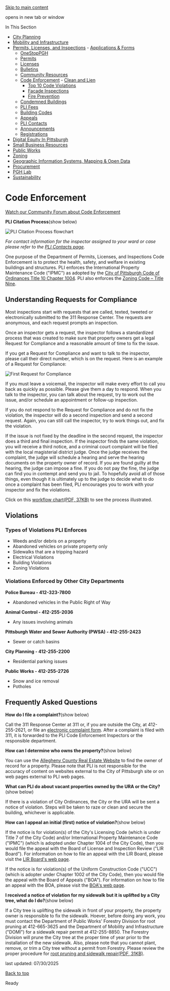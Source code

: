 [Skip to main content](https://www.pittsburghpa.gov/Business-Development/Permits-Licenses-and-Inspections/Code-Enforcement#main-content)

opens in new tab or window

In This Section

- [City Planning](https://www.pittsburghpa.gov/Business-Development/City-Planning)
- [Mobility and Infrastructure](https://www.pittsburghpa.gov/Business-Development/Mobility-and-Infrastructure)
- [Permits, Licenses, and Inspections](https://www.pittsburghpa.gov/Business-Development/Permits-Licenses-and-Inspections)  - [Applications & Forms](https://www.pittsburghpa.gov/Business-Development/Permits-Licenses-and-Inspections/Applications-Forms)
  - [OneStopPGH](https://www.pittsburghpa.gov/Business-Development/Permits-Licenses-and-Inspections/OneStopPGH)
  - [Permits](https://www.pittsburghpa.gov/Business-Development/Permits-Licenses-and-Inspections/Permits)
  - [Licenses](https://www.pittsburghpa.gov/Business-Development/Permits-Licenses-and-Inspections/Licenses)
  - [Bulletins](https://www.pittsburghpa.gov/Business-Development/Permits-Licenses-and-Inspections/PLI-Bulletins)
  - [Community Resources](https://www.pittsburghpa.gov/Business-Development/Permits-Licenses-and-Inspections/Community-Resources)
  - [Code Enforcement](https://www.pittsburghpa.gov/Business-Development/Permits-Licenses-and-Inspections/Code-Enforcement)    - [Clean and Lien](https://www.pittsburghpa.gov/Business-Development/Permits-Licenses-and-Inspections/Code-Enforcement/Clean-and-Lien)
    - [Top 10 Code Violations](https://www.pittsburghpa.gov/Business-Development/Permits-Licenses-and-Inspections/Code-Enforcement/Top-10-Code-Violations)
    - [Facade Inspections](https://www.pittsburghpa.gov/Business-Development/Permits-Licenses-and-Inspections/Code-Enforcement/Facade-Inspections)
    - [Fire Prevention](https://www.pittsburghpa.gov/Business-Development/Permits-Licenses-and-Inspections/Code-Enforcement/Fire-Prevention)
  - [Condemned Buildings](https://www.pittsburghpa.gov/Business-Development/Permits-Licenses-and-Inspections/Condemned-Buildings)
  - [PLI Fees](https://www.pittsburghpa.gov/Business-Development/Permits-Licenses-and-Inspections/Fees)
  - [Building Codes](https://www.pittsburghpa.gov/Business-Development/Permits-Licenses-and-Inspections/Building-Codes)
  - [Appeals](https://www.pittsburghpa.gov/Business-Development/Permits-Licenses-and-Inspections/Appeals)
  - [PLI Contacts](https://www.pittsburghpa.gov/Business-Development/Permits-Licenses-and-Inspections/Contacts)
  - [Announcements](https://www.pittsburghpa.gov/Business-Development/Permits-Licenses-and-Inspections/Announcements)
  - [Registrations](https://www.pittsburghpa.gov/Business-Development/Permits-Licenses-and-Inspections/Registrations)
- [Digital Equity In Pittsburgh](https://www.pittsburghpa.gov/Business-Development/Digital-Equity-In-Pittsburgh)
- [Small Business Resources](https://www.pittsburghpa.gov/Business-Development/Small-Business-Resources)
- [Public Works](https://www.pittsburghpa.gov/Business-Development/Public-Works)
- [Zoning](https://www.pittsburghpa.gov/Business-Development/Zoning)
- [Geographic Information Systems, Mapping & Open Data](https://www.pittsburghpa.gov/Business-Development/Geographic-Information-Systems-Mapping-Open-Data)
- [Procurement](https://www.pittsburghpa.gov/Business-Development/Procurement)
- [PGH Lab](https://www.pittsburghpa.gov/Business-Development/PGH-Lab)
- [Sustainability](https://www.pittsburghpa.gov/Business-Development/Sustainability)

# Code Enforcement

[Watch our Community Forum about Code Enforcement](https://www.youtube.com/watch?v=IHqUsBNyOBI&list=PL2L3ZTwe78kF1bTFqB5bwq0xLjwvV36F7&index=6)

**PLI Citation Process**(show below)

![PLI Citation Process flowchart](https://www.pittsburghpa.gov/files/assets/city/v/1/pli/images/7628_1.jpg)

_For contact information for the inspector assigned to your ward or case please refer to the [PLI Contacts page](https://www.pittsburghpa.gov/Business-Development/Permits-Licenses-and-Inspections/Contacts)._

One purpose of the Department of Permits, Licenses, and Inspections Code Enforcement is to protect the health, safety, and welfare in existing buildings and structures. PLI enforces the International Property Maintenance Code ("IPMC") as adopted by the [City of Pittsburgh Code of Ordinances Title 10 Chapter 1004](https://ecode360.com/45464567#45464567). PLI also enforces the [Zoning Code – Title Nine](https://ecode360.com/45474054#45474054).

## Understanding Requests for Compliance

Most inspections start with requests that are called, texted, tweeted or electronically submitted to the 311 Response Center. The requests are anonymous, and each request prompts an inspection.

Once an inspector gets a request, the inspector follows a standardized process that was created to make sure that property owners get a legal Request for Compliance and a reasonable amount of time to fix the issue.

If you get a Request for Compliance and want to talk to the inspector, please call their direct number, which is on the request. Here is an example of a Request for Compliance:

![First Request for Compliance](https://www.pittsburghpa.gov/files/assets/city/v/1/pli/documents/apps-amp-forms-checklists/request-for-compliance-image.png)

If you must leave a voicemail, the inspector will make every effort to call you back as quickly as possible. Please give them a day to respond. When you talk to the inspector, you can talk about the request, try to work out the issue, and/or schedule an appointment or follow-up inspection.

If you do not respond to the Request for Compliance and do not fix the violation, the inspector will do a second inspection and send a second request. Again, you can still call the inspector, try to work things out, and fix the violation.

If the issue is not fixed by the deadline in the second request, the inspector does a third and final inspection. If the inspector finds the same violation, you will receive a third notice, and a criminal court complaint will be filed with the local magisterial district judge. Once the judge receives the complaint, the judge will schedule a hearing and serve the hearing documents on the property owner of record. If you are found guilty at the hearing, the judge can impose a fine. If you do not pay the fine, the judge can find you in contempt and send you to jail. To hopefully avoid all of those things, even though it is ultimately up to the judge to decide what to do once a complaint has been filed, PLI encourages you to work with your inspector and fix the violations.

Click on this [workflow chart(PDF, 37KB)](https://www.pittsburghpa.gov/files/assets/city/v/1/pli/documents/pli_violation_process_diagram.pdf) to see the process illustrated.

## Violations

### Types of Violations PLI Enforces

- Weeds and/or debris on a property
- Abandoned vehicles on private property only
- Sidewalks that are a tripping hazard
- Electrical Violations
- Building Violations
- Zoning Violations

### Violations Enforced by Other City Departments

**Police Bureau - 412-323-7800**

- Abandoned vehicles in the Public Right of Way

**Animal Control - 412-255-2036**

- Any issues involving animals

**Pittsburgh Water and Sewer Authority (PWSA) - 412-255-2423**

- Sewer or catch basins

**City Planning - 412-255-2200**

- Residential parking issues

**Public Works - 412-255-2726**

- Snow and ice removal
- Potholes

## Frequently Asked Questions

**How do I file a complaint?**(show below)

Call the 311 Response Center at 311 or, if you are outside the City, at 412-255-2621, or file an [electronic complaint form](https://www.pittsburghpa.gov/Resident-Services/311). After a complaint is filed with 311, it is forwarded to the PLI Code Enforcement Inspectors or the responsible department.

**How can I determine who owns the property?**(show below)

You can use the [Allegheny County Real Estate Website](https://www2.alleghenycounty.us/RealEstate/Default.aspx) to find the owner of record for a property. Please note that PLI is not responsible for the accuracy of content on websites external to the City of Pittsburgh site or on web pages external to PLI web pages.

**What can PLI do about vacant properties owned by the URA or the City?**(show below)

If there is a violation of City Ordinances, the City or the URA will be sent a notice of violation. Steps will be taken to raze or clean and secure the building, whichever is applicable.

**How can I appeal an initial (first) notice of violation?**(show below)

If the notice is for violation(s) of the City's Licensing Code (which is under Title 7 of the City Code) and/or International Property Maintenance Code ("IPMC") (which is adopted under Chapter 1004 of the City Code), then you would file the appeal with the Board of License and Inspection Review ("LIR Board"). For information on how to file an appeal with the LIR Board, please visit the [LIR Board's web page](https://www.pittsburghpa.gov/Business-Development/Permits-Licenses-and-Inspections/Appeals/Board-of-License-and-Inspection-Review).

If the notice is for violation(s) of the Uniform Construction Code ("UCC") (which is adopter under Chapter 1002 of the City Code), then you would file the appeal with the Board of Appeals ("BOA"). For information on how to file an appeal with the BOA, please visit the [BOA's web page](https://www.pittsburghpa.gov/Business-Development/Permits-Licenses-and-Inspections/Appeals/Board-of-Appeals).

**I received a notice of violation for my sidewalk but it is uplifted by a City tree, what do I do?**(show below)

If a City tree is uplifting the sidewalk in front of your property, the property owner is responsible to fix the sidewalk. Hoever, before doing any work, you must contact the Department of Public Works' Forestry Division for root pruning at 412-665-3625 and the Department of Mobility and Infrastructure ("DOMI") for a sidewalk repair permit at 412-255-8850. The Forestry Division will prune the City tree at the proper time of year prior to the installation of the new sidewalk. Also, please note that you cannot plant, remove, or trim a City tree without a permit from Forestry. Please review the proper procedure for [root pruning and sidewalk repair(PDF, 31KB)](https://www.pittsburghpa.gov/files/assets/city/v/1/domi/documents/6331_procedures_for_sidewalk_reimbursement_from_tree_roots_-_eff_jan_2019.pdf).

last updated: 07/30/2025

[Back to top](https://www.pittsburghpa.gov/Business-Development/Permits-Licenses-and-Inspections/Code-Enforcement#body-top)

Ready
